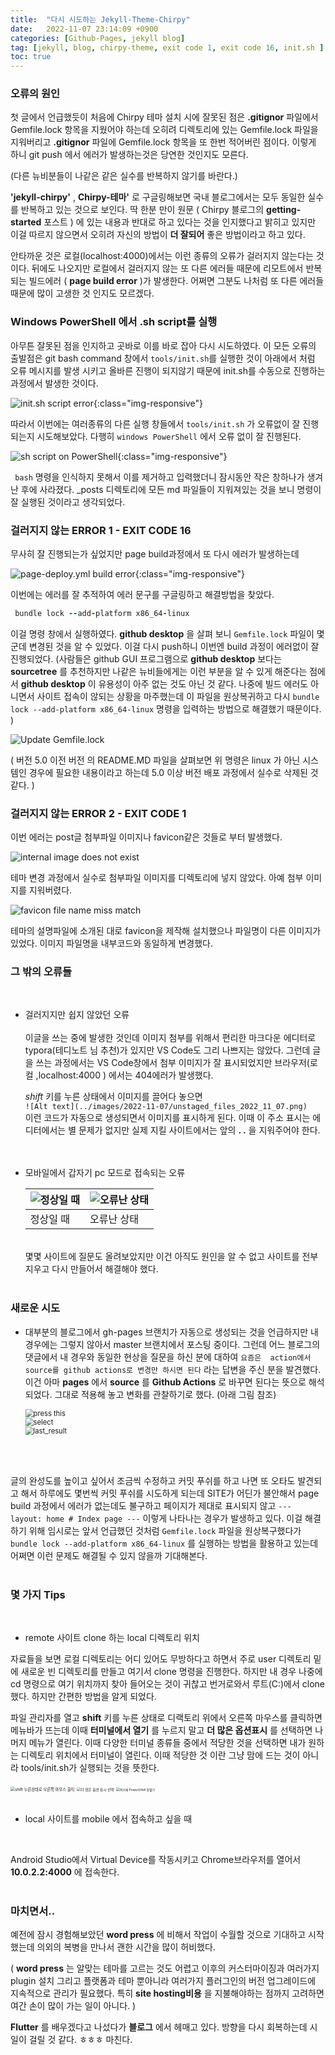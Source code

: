 ```yaml
---
title:  "다시 시도하는 Jekyll-Theme-Chirpy"  
date:   2022-11-07 23:14:09 +0900
categories: [Github-Pages, jekyll blog]
tag: [jekyll, blog, chirpy-theme, exit code 1, exit code 16, init.sh ]
toc: true
---
```




### 오류의 원인

첫 글에서 언급했듯이 처음에 Chirpy 테마 설치 시에 잘못된 점은  __.gitignor__ 파일에서 Gemfile.lock 항목을 지웠어야 하는데 오히려 디렉토리에 있는 Gemfile.lock 파일을 지워버리고   __.gitignor__  파일에 Gemfile.lock 항목을 또 한번 적어버린 점이다. 이렇게 하니 git push 에서 에러가 발생하는것은 당연한 것인지도 모른다.


(다른 뉴비분들이 나같은 같은 실수를 반복하지 않기를 바란다.)


__'jekyll-chirpy'__ , __Chirpy-테마'__ 로 구글링해보면 국내 블로그에서는 모두 동일한 실수를 반복하고 있는 것으로 보인다. 딱 한분 만이 원문 ( Chirpy 블로그의 __getting-started__ 포스트 ) 에 있는 내용과 반대로 하고 있다는 것을 인지했다고 밝히고 있지만 이걸 따르지 않으면서 오히려 자신의 방법이 __더 잘되어__ 좋은 방법이라고 하고 있다.  

안타까운 것은 로컬(localhost:4000)에서는 이런 종류의 오류가 걸러지지 않는다는 것이다. 뒤에도 나오지만 로컬에서 걸러지지 않는 또 다른 에러들 때문에 리모트에서 반복되는 빌드에러 (  __page build error__ )가 발생한다. 어쩌면 그분도 나처럼 또 다른 에러들 때문에 많이 고생한 것 인지도 모르겠다.  



### Windows PowerShell 에서 .sh script를 실행

아무튼 잘못된 점을 인지하고 곳바로 이를 바로 잡아 다시 시도하였다. 이 모든 오류의 출발점은 git bash command 창에서 `tools/init.sh`를 실행한 것이 아래에서 처럼 오류 메시지를 발생 시키고 올바른 진행이 되지않기 때문에 init.sh를 수동으로 진행하는 과정에서 발생한 것이다.

![init.sh script error](/images/2022-11-07/unstaged_files_2022_11_07.png){:class="img-responsive"}


따라서 이번에는 여러종류의 다른 실행 창들에서  `tools/init.sh` 가 오류없이 잘 진행되는지 시도해보았다.  다행히 `windows PowerShell` 에서 오류 없이 잘 진행된다. 

![sh script on PowerShell](/images/2022-11-07/initilize-2022-11-04%20135258.png){:class="img-responsive"}

`` bash`` 명령을 인식하지 못해서 이를 제거하고 입력했더니 잠시동안 작은 창하나가 생겨난 후에 사라졌다.
_posts 디렉토리에 모든 md 파일들이 지워져있는 것을 보니 명령이 잘 실행된 것이라고 생각되었다. 
    
    
### 걸러지지 않는 ERROR 1 - EXIT CODE 16

무사히 잘 진행되는가 싶었지만 page build과정에서 또 다시 에러가 발생하는데 


![page-deploy.yml build error](/images/2022-11-07/error%20code16%20-%202022-11-04%20143534.png){:class="img-responsive"}


이번에는 에러를 잘 추적하여 에러 문구를 구글링하고 해결방법을 찾았다.


``` Ruby
 bundle lock --add-platform x86_64-linux 
```

이걸 명령 창에서 실행하였다.  __github desktop__ 을 살펴 보니 `Gemfile.lock` 파일이 몇 군데 변경된 것을 알 수 있었다. 이걸 다시 push하니 이번엔 build 과정이 에러없이 잘 진행되었다.
(사람들은 github GUI 프로그램으로 __github desktop__ 보다는 __sourcetree__ 를 추천하지만 나같은 뉴비들에게는 이런 부분을 알 수 있게 해준다는 점에서 __github desktop__ 이 유용성이 아주 없는 것도 아닌 것 같다. 나중에 빌드 에러도 아니면서 사이트 접속이 않되는 상황을 마주했는데  이 파일을 원상복귀하고 다시 ``bundle lock --add-platform x86_64-linux`` 명령을 입력하는 방법으로 해결했기 때문이다. )  
  

![Update Gemfile.lock](/images/2022-11-07/Gemfile.lock%20update%202022-11-07%20230743.png)

(  버전 5.0 이전 버전 의 README.MD 파일을 살펴보면 위 명령은 linux 가 아닌 시스템인 경우에 필요한 내용이라고 하는데 5.0 이상 버전 배포 과정에서 실수로 삭제된 것 같다. )

### 걸러지지 않는 ERROR 2 - EXIT CODE 1

이번 에러는 post글 첨부파일 이미지나 favicon같은 것들로 부터 발생했다.
  
  
![internal image does not exist](/images/2022-11-07/error-code1-2022-11-04%20143703.png)

테마 변경 과정에서 실수로 첨부파일 이미지를 디렉토리에 넣지 않았다. 아예 첨부 이미지를 지워버렸다.

![favicon file name miss match](/images/2022-11-07/error-code1-2022-11-04%20232641.png)


테마의 설명파일에 소개된 대로 favicon을 제작해 설치했으나 파일명이 다른 이미지가 있었다. 이미지 파일명을 내부코드와 동일하게 변경했다.
    <br>

### 그 밖의 오류들
 <br>

 - 걸러지지만 쉽지 않았던 오류  
    <br>
   이글을 쓰는 중에 발생한 것인데 이미지 첨부를 위해서 편리한 마크다운 에디터로 typora(테디노트 님 추천)가 있지만 VS Code도 그리 나쁘지는 않았다. 그런데 글을 쓰는 과정에서는 VS Code창에서 첨부 이미지가 잘 표시되었지만 브라우저(로컬 ,localhost:4000 ) 에서는 404에러가 발생했다. 

    _shift_ 키를 누른 상태에서 이미지를 끌어다 놓으면
    <br>
    `` ![Alt text](../images/2022-11-07/unstaged_files_2022_11_07.png) ``
    <br>
    이런 코드가  자동으로 생성되면서 이미지를 표시하게 된다. 이때 이 주소 표시는 에디터에서는 별 문제가 없지만 실제 지킬 사이트에서는 앞의  __. .__ 을 지워주어야 한다.  
     <br> <br> 


 - 모바일에서 갑자기 pc 모드로 접속되는 오류

    | ![정상일 때](/images/2022-11-07/KakaoTalk_20221108_130513037.jpg)  | ![오류난 상태](/images/2022-11-07/KakaoTalk_20221108_130503001.jpg)           |
    |------------------------------------|--------------------------------------|
    |                          정상일 때 |                         오류난 상태 |


    <br>
   몇몇 사이트에 질문도 올려보았지만 이건 아직도 원인을 알 수 없고 사이트를 전부 지우고 다시 만들어서 해결해야 했다.  
   <br/> <br/>
   
### 새로운 시도 

- 대부분의 블로그에서 gh-pages 브랜치가 자동으로 생성되는 것을 언급하지만 내 경우에는 그렇지 않아서 master 브랜치에서 포스팅 중이다.
그런데 어느 블로그의 댓글에서 내 경우와 동일한 현상을 질문을 하신 분에 대하여 
``요즘은  action에서 source를 github actions로 변경만 하시면 된다`` 
라는 답변을 주신 분을 발견했다.   이건 아마 __pages__  에서 __source__ 를 __Github Actions__ 로 바꾸면 된다는 뜻으로 해석되었다.
 그대로 적용해 놓고 변화를 관찰하기로 했다.
  (아래 그림 참조)


   <div> <img src="/images/2022-11-07/press_this_20221111_093717.png" alt="press this" style="zoom:80%;" />
   <div> <img src="/images/2022-11-07/select_20221111_093736.png" alt="select" style="zoom:80%;" /> 
    <div> <img src="/images/2022-11-07/last_result_20221111_093805.png" alt="last_result" style="zoom:80%;" /> 



<br>

<br>

  글의 완성도를 높이고 싶어서 조금씩 수정하고 커밋 푸쉬를 하고 나면 또 오타도 발견되고 해서 하루에도 몇번씩 커밋 푸쉬를  시도하게 되는데 SITE가 어딘가 불안해서 page build 과정에서 에러가 없는데도 불구하고 페이지가 제대로 표시되지 않고  ``--- layout: home # Index page ---`` 이렇게 나타나는 경우가 발생하고 있다. 이걸 해결하기 위해 임시로는 앞서 언급했던 것처럼 `Gemfile.lock` 파일을 원상복구했다가   ``bundle lock --add-platform x86_64-linux`` 를 실행하는 방법을 활용하고 있는데 어쩌면 이런 문제도 해결될 수 있지 않을까 기대해본다.   
 <br>
### 몇 가지 Tips

<br>

- remote 사이트 clone 하는 local 디렉토리 위치

 자료들을 보면 로컬 디렉토리는 어디 있어도 무방하다고 하면서 주로 user 디렉토리 밑에 새로운 빈 디렉토리를 만들고 여기서 clone 명령을 진행한다. 하지만 내 경우 나중에 cd 명령으로 여기 위치까지 찾아 들어오는 것이 귀찮고 번거로와서 루트(C:)에서 clone 했다.
 하지만 간편한 방법을 알게 되었다.

 파일 관리자를 열고 __shift__ 키를 누른 상태로 디랙토리 위에서 오른쪽 마우스를 클릭하면 메뉴바가 뜨는데 이때 __터미널에서 열기__ 를 누르지 말고 __더 많은 옵션표시__ 를 선택하면 나머지 메뉴가 열린다. 이때 다양한 터미널 종류들 중에서 적당한 것을 선택하면 내가 원하는 디렉토리 위치에서 터미널이 열린다. 이때 적당한 것 이란 그냥 맘에 드는 것이 아니라 tools/init.sh가 실행되는 것을 뜻한다. 

<tr>
    <td><img src="/images/2022-11-07/20221108_020943.png" alt="shift 누른상태로 오른쪽 마우스 클릭 " style="zoom:45%;" /> </td>
    <td  > <img src="/images/2022-11-07/20221108_020253.png" alt=" 더 많은 옵션 표시 선택" style="zoom:40%;" /> </td>
    <td  > <img src="/images/2022-11-07/20221108_024500.png" alt="여기에 PowerSHell 창열기" style="zoom:35%;" />  </td>
</tr>
<br/>
<br/>

- local 사이트를 mobile 에서 접속하고 싶을 때

<br/>

Android Studio에서 Virtual Device를 작동시키고 Chrome브라우저를 열어서 __10.0.2.2:4000__ 에 접속한다.
<br/><br/>


### 마치면서..

예전에 잠시 경험해보았던 __word press__ 에 비해서 작업이 수월할 것으로 기대하고 시작했는데 의외의 복병을 만나서 괜한 시간을 많이 허비했다. 

( __word press__ 는 알맞는 테마를 고르는 것도 어렵고 이후의 커스터마이징과 여러가지 plugin 설치 그리고 플랫폼과 테마 뿐아니라 여러가지 플러그인의 버전 업그레이드에 지속적으로 관리가 필요했다. 특히 __site hosting비용__ 을 지불해야하는 점까지 고려하면 여간 손이 많이 가는 일이 아니다. )

__Flutter__ 를 배우겠다고 나섰다가 __블로그__ 에서 헤매고 있다. 방향을 다시 회복하는데 시일이 걸릴 것 같다. ㅎㅎㅎ
마친다.

